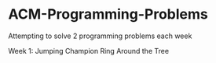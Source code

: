 # ACM-Programming-Problems
Attempting to solve 2 programming problems each week

Week 1: Jumping Champion
	Ring Around the Tree
